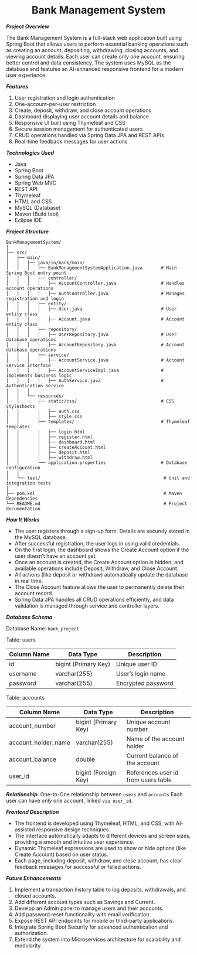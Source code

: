 
<h1 align="center">Bank Management System</h1>



**_Project Overview_**

The Bank Management System is a full-stack web application built using Spring Boot that allows users to perform essential banking operations such as creating an account, depositing, withdrawing, closing accounts, and viewing account details.
Each user can create only one account, ensuring better control and data consistency.
The system uses MySQL as the database and features an AI-enhanced responsive frontend for a modern user experience.


**_Features_**

1. User registration and login authentication
2. One-account-per-user restriction
3. Create, deposit, withdraw, and close account operations
4. Dashboard displaying user account details and balance
5. Responsive UI built using Thymeleaf and CSS
6. Secure session management for authenticated users
7. CRUD operations handled via Spring Data JPA and REST APIs
8. Real-time feedback messages for user actions


**_Technologies Used_**

- Java
- Spring Boot
- Spring Data JPA
- Spring Web MVC
- REST API
- Thymeleaf
- HTML and CSS
- MySQL (Database)
- Maven (Build tool)
- Eclipse IDE


**_Project Structure_**
  
```
BankManagementSystem/
│
├── src/
│   ├── main/
│   │   ├── java/in/bank/main/
│   │   │   ├── BankManagementSystemApplication.java       # Main Spring Boot entry point
│   │   │   ├── controller/
│   │   │   │   ├── AccountController.java                 # Handles account operations
│   │   │   │   ├── AuthController.java                    # Manages registration and login
│   │   │   ├── entity/
│   │   │   │   ├── User.java                              # User entity class
│   │   │   │   ├── Account.java                           # Account entity class
│   │   │   ├── repository/
│   │   │   │   ├── UserRepository.java                    # User database operations
│   │   │   │   ├── AccountRepository.java                 # Account database operations
│   │   │   ├── service/
│   │   │   │   ├── AccountService.java                    # Account service interface
│   │   │   │   ├── AccountServiceImpl.java                # Implements business logic
│   │   │   │   ├── AuthService.java                       # Authentication service
│   │   │
│   │   └── resources/
│   │       ├── static/css/                                # CSS stylesheets
│   │       │   ├── auth.css
│   │       │   ├── style.css
│   │       ├── templates/                                 # Thymeleaf templates
│   │       │   ├── login.html
│   │       │   ├── register.html
│   │       │   ├── dashboard.html
│   │       │   ├── createAccount.html
│   │       │   ├── deposit.html
│   │       │   ├── withdraw.html
│   │       └── application.properties                     # Database configuration
│   │
│   └── test/                                               # Unit and integration tests
│
├── pom.xml                                                 # Maven dependencies
└── README.md                                               # Project documentation
```


**_How It Works_**

- The user registers through a sign-up form. Details are securely stored in the MySQL database.
- After successful registration, the user logs in using valid credentials.
- On the first login, the dashboard shows the Create Account option if the user doesn’t have an account yet.
- Once an account is created, the Create Account option is hidden, and available operations include Deposit, Withdraw, and Close Account.
- All actions (like deposit or withdraw) automatically update the database in real time.
- The Close Account feature allows the user to permanently delete their account record.
- Spring Data JPA handles all CRUD operations efficiently, and data validation is managed through service and controller layers.


**_Database Schema_**

Database Name: `bank_project`

Table: users

| Column Name | Data Type            | Description        |
| ----------- | -------------------- | ------------------ |
| id          | bigint (Primary Key) | Unique user ID     |
| username    | varchar(255)         | User’s login name  |
| password    | varchar(255)         | Encrypted password |

Table: accounts

| Column Name         | Data Type            | Description                         |
| ------------------- | -------------------- | ----------------------------------- |
| account_number      | bigint (Primary Key) | Unique account number               |
| account_holder_name | varchar(255)         | Name of the account holder          |
| account_balance     | double               | Current balance of the account      |
| user_id             | bigint (Foreign Key) | References user id from users table |

**_Relationship_**:
One-to-One relationship between `users` and `accounts`
Each user can have only one account, linked `via user_id`.


**_Frontend Description_**

- The frontend is developed using Thymeleaf, HTML, and CSS, with AI-assisted responsive design techniques.
- The interface automatically adapts to different devices and screen sizes, providing a smooth and intuitive user experience.
- Dynamic Thymeleaf expressions are used to show or hide options (like Create Account) based on user status.
- Each page, including deposit, withdraw, and close account, has clear feedback messages for successful or failed actions.


**_Future Enhancements_**

1. Implement a transaction history table to log deposits, withdrawals, and closed accounts.
2. Add different account types such as Savings and Current.
3. Develop an Admin panel to manage users and their accounts.
4. Add password reset functionality with email verification.
5. Expose REST API endpoints for mobile or third-party applications.
6. Integrate Spring Boot Security for advanced authentication and authorization.
7. Extend the system into Microservices architecture for scalability and modularity.
